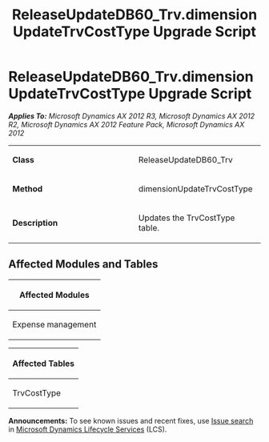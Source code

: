 ﻿---
title: ReleaseUpdateDB60_Trv.dimensionUpdateTrvCostType Upgrade Script
TOCTitle: ReleaseUpdateDB60_Trv.dimensionUpdateTrvCostType Upgrade Script
ms:assetid: 10929002-b9ca-5135-c406-63fd988c615e
ms:mtpsurl: https://msdn.microsoft.com/en-us/library/JJ735787(v=AX.60)
ms:contentKeyID: 49706697
ms.date: 05/18/2015
mtps_version: v=AX.60
---

# ReleaseUpdateDB60\_Trv.dimensionUpdateTrvCostType Upgrade Script 


_**Applies To:** Microsoft Dynamics AX 2012 R3, Microsoft Dynamics AX 2012 R2, Microsoft Dynamics AX 2012 Feature Pack, Microsoft Dynamics AX 2012_

<table>
<colgroup>
<col style="width: 50%" />
<col style="width: 50%" />
</colgroup>
<tbody>
<tr class="odd">
<td><p><strong>Class</strong></p></td>
<td><p>ReleaseUpdateDB60_Trv</p></td>
</tr>
<tr class="even">
<td><p><strong>Method</strong></p></td>
<td><p>dimensionUpdateTrvCostType</p></td>
</tr>
<tr class="odd">
<td><p><strong>Description</strong></p></td>
<td><p>Updates the TrvCostType table.</p></td>
</tr>
</tbody>
</table>


## Affected Modules and Tables

<table>
<colgroup>
<col style="width: 100%" />
</colgroup>
<thead>
<tr class="header">
<th><p>Affected Modules</p></th>
</tr>
</thead>
<tbody>
<tr class="odd">
<td><p>Expense management</p></td>
</tr>
</tbody>
</table>


<table>
<colgroup>
<col style="width: 100%" />
</colgroup>
<thead>
<tr class="header">
<th><p>Affected Tables</p></th>
</tr>
</thead>
<tbody>
<tr class="odd">
<td><p>TrvCostType</p></td>
</tr>
</tbody>
</table>

  
**Announcements:** To see known issues and recent fixes, use [Issue search](http://go.microsoft.com/fwlink/?linkid=389258) in [Microsoft Dynamics Lifecycle Services](http://go.microsoft.com/fwlink/?linkid=306505) (LCS).

